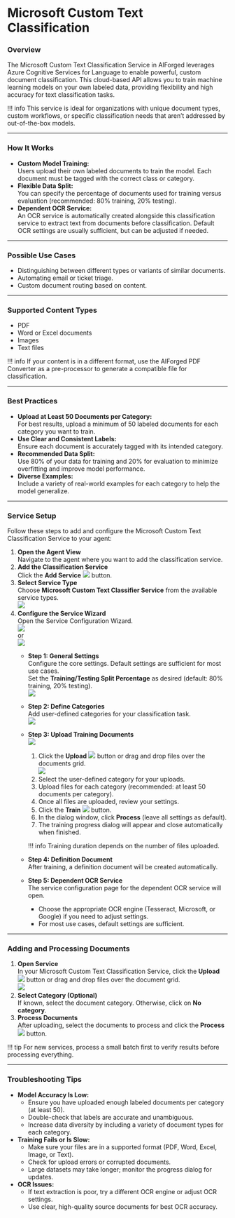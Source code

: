 # Microsoft Custom Text Classification

### Overview

The Microsoft Custom Text Classification Service in AIForged leverages Azure Cognitive Services for Language to enable powerful, custom document classification. This cloud-based API allows you to train machine learning models on your own labeled data, providing flexibility and high accuracy for text classification tasks.

!!! info
    This service is ideal for organizations with unique document types, custom workflows, or specific classification needs that aren’t addressed by out-of-the-box models.

***

### How It Works

* **Custom Model Training:**  
    Users upload their own labeled documents to train the model. Each document must be tagged with the correct class or category.
* **Flexible Data Split:**  
    You can specify the percentage of documents used for training versus evaluation (recommended: 80% training, 20% testing).
* **Dependent OCR Service:**  
    An OCR service is automatically created alongside this classification service to extract text from documents before classification. Default OCR settings are usually sufficient, but can be adjusted if needed.

***

### Possible Use Cases

* Distinguishing between different types or variants of similar documents.
* Automating email or ticket triage.
* Custom document routing based on content.

***

### Supported Content Types

* PDF
* Word or Excel documents
* Images
* Text files

!!! info
    If your content is in a different format, use the AIForged PDF Converter as a pre-processor to generate a compatible file for classification.

***

### Best Practices

* **Upload at Least 50 Documents per Category:**  
    For best results, upload a minimum of 50 labeled documents for each category you want to train.
* **Use Clear and Consistent Labels:**  
    Ensure each document is accurately tagged with its intended category.
* **Recommended Data Split:**  
    Use 80% of your data for training and 20% for evaluation to minimize overfitting and improve model performance.
* **Diverse Examples:**  
    Include a variety of real-world examples for each category to help the model generalize.

***

### Service Setup

Follow these steps to add and configure the Microsoft Custom Text Classification Service to your agent:

1. **Open the Agent View**  
    Navigate to the agent where you want to add the classification service.
2. **Add the Classification Service**  
    Click the **Add Service** ![](../../assets/image%20%2830%29%20%281%29.png) button.
3. **Select Service Type**  
    Choose **Microsoft Custom Text Classifier Service** from the available service types.  
    ![](../../assets/image%20%2831%29%20%281%29.png)
4. **Configure the Service Wizard**  
    Open the Service Configuration Wizard.  
    ![](../../assets/image%20%2832%29%20%281%29.png)  
    or  
    ![](../../assets/image%20%2833%29%20%281%29.png)
    * **Step 1: General Settings**  
        Configure the core settings. Default settings are sufficient for most use cases.  
        Set the **Training/Testing Split Percentage** as desired (default: 80% training, 20% testing).  
        ![](../../assets/image%20%2834%29%20%281%29.png)
    * **Step 2: Define Categories**  
        Add user-defined categories for your classification task.  
        ![](../../assets/image%20%2835%29.png)  
    * **Step 3: Upload Training Documents**  
        ![](../../assets/image%20%2836%29.png)  

        1. Click the **Upload** ![](../../assets/image%20%2837%29.png) button or drag and drop files over the documents grid.  
            ![](../../assets/image%20%2838%29.png)  
        2. Select the user-defined category for your uploads.
        3. Upload files for each category (recommended: at least 50 documents per category).
        4. Once all files are uploaded, review your settings.
        5. Click the **Train** ![](../../assets/image%20%2839%29.png) button.
        6. In the dialog window, click **Process** (leave all settings as default).
        7. The training progress dialog will appear and close automatically when finished.

        !!! info
            Training duration depends on the number of files uploaded.

    * **Step 4: Definition Document**  
      After training, a definition document will be created automatically.
    * **Step 5: Dependent OCR Service**  
      The service configuration page for the dependent OCR service will open.
        * Choose the appropriate OCR engine (Tesseract, Microsoft, or Google) if you need to adjust settings.
        * For most use cases, default settings are sufficient.

***

### Adding and Processing Documents

1. **Open Service**  
   In your Microsoft Custom Text Classification Service, click the **Upload** ![](../../assets/image%20%2837%29.png) button or drag and drop files over the document grid.  
   ![](../../assets/image%20%2840%29.png)
2. **Select Category (Optional)**  
   If known, select the document category. Otherwise, click on **No category**.
3. **Process Documents**  
   After uploading, select the documents to process and click the **Process** ![](../../assets/image%20%2841%29.png) button.

!!! tip 
    For new services, process a small batch first to verify results before processing everything.

***

### Troubleshooting Tips

* **Model Accuracy Is Low:**
    * Ensure you have uploaded enough labeled documents per category (at least 50).
    * Double-check that labels are accurate and unambiguous.
    * Increase data diversity by including a variety of document types for each category.
* **Training Fails or Is Slow:**
    * Make sure your files are in a supported format (PDF, Word, Excel, Image, or Text).
    * Check for upload errors or corrupted documents.
    * Large datasets may take longer; monitor the progress dialog for updates.
* **OCR Issues:**
    * If text extraction is poor, try a different OCR engine or adjust OCR settings.
    * Use clear, high-quality source documents for best OCR accuracy.
